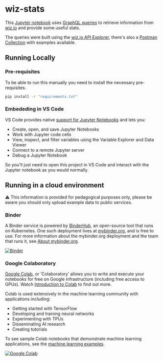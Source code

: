 # wiz-stats

This [Jupyter notebook](https://jupyter.org/) uses [GraphQL queries](https://graphql.org/) to retrieve information from [wiz.io](https://app.wiz.io/) and provide some useful stats.

The queries were built using the [wiz.io API Explorer](https://app.wiz.io/api-explorer), there's also a [Postman Collection](https://docs.wiz.io/wiz-docs/docs/postman-collection) with examples available.

## Running Locally

### Pre-requisites

To be able to run this manually you need to install the necessary pre-requisites.

```bash
pip install -r "requirements.txt"
```

### Embededing in VS Code

VS Code provides native [support for Jupyter Notebooks](https://code.visualstudio.com/docs/datascience/jupyter-notebooks) and lets you:

* Create, open, and save Jupyter Notebooks
* Work with Jupyter code cells
* View, inspect, and filter variables using the Variable Explorer and Data Viewer
* Connect to a remote Jupyter server
* Debug a Jupyter Notebook

So you'll just need to open this project in VS Code and interact with the Jupyter notebook as you would normally.

## Running in a cloud environment

⚠️ This information is provided for pedagogical purposes only, please be aware you should only upload example data to public services.

### Binder

A Binder service is powered by [BinderHub](https://github.com/jupyterhub/binderhub), an open-source tool that runs on Kubernetes. One such deployment lives at [mybinder.org](mybinder.org), and is free to use. For more information about the mybinder.org deployment and the team that runs it, see [About mybinder.org](https://mybinder.readthedocs.io/en/latest/about/about.html).

[![Binder](https://mybinder.org/badge_logo.svg)](https://mybinder.org/v2/gh/palo-manel/wiz-stats/main?labpath=wiz.ipynb)

### Google Colaboratory

[Google Colab](https://colab.research.google.com/), or ‘Colaboratory’ allows you to write and execute your notebooks for free on Google infrastructure (including free access to GPUs). Watch [Introduction to Colab](https://www.youtube.com/watch?v=inN8seMm7UI) to find out more.

Colab is used extensively in the machine learning community with applications including:

* Getting started with TensorFlow
* Developing and training neural networks
* Experimenting with TPUs
* Disseminating AI research
* Creating tutorials

To see sample Colab notebooks that demonstrate machine learning applications, see the [machine learning examples](https://colab.research.google.com/?utm_source=scs-index#machine-learning-examples).

[![Google Colab](https://colab.research.google.com/assets/colab-badge.svg)](https://colab.research.google.com/github/palo-manel/wiz-stats/blob/main/wiz.ipynb)
